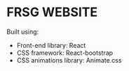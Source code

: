 # FRSG WEBSITE

Built using:

- Front-end library: React
- CSS framework: React-bootstrap
- CSS animations library: Animate.css



